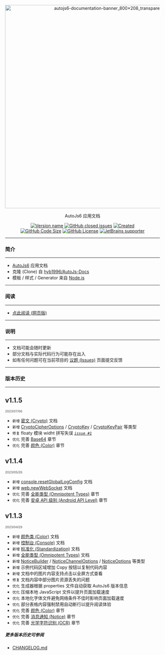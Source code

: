 <!--suppress HtmlDeprecatedAttribute, HttpUrlsUsage -->

<div align="center">
  <p>
    <img src="https://s1.imagehub.cc/images/2023/03/07/a611060ac75cf0d48edacff319cc1666.png" alt="autojs6-documentation-banner_800×208_transparent" border="0" width="660"/>
  </p>

  <p>AutoJs6 应用文档</p>

  <p>
    <a href="http://docs-project.autojs6.com/blob/master/project.json"><img alt="Version name" src="https://img.shields.io/badge/dynamic/json?color=1283C3&label=version&query=%24.versionName&url=https%3A%2F%2Fraw.githubusercontent.com%2FSuperMonster003%2FAutoJs6-Documentation%2Fmaster%2Fproject.json"/></a>
    <a href="http://docs-project.autojs6.com/issues"><img alt="GitHub closed issues" src="https://img.shields.io/github/issues/SuperMonster003/AutoJs6-Documentation?color=009688"/></a>
    <a href="http://docs-project.autojs6.com/commit/f7389a70ffc7bac4406cd0b19a1e6341d6e50238"><img alt="Created" src="https://img.shields.io/date/1657941168?color=2e7d32&label=created"/></a>
    <br>
    <a href="http://docs-project.autojs6.com/find/master"><img alt="GitHub Code Size" src="https://img.shields.io/github/languages/code-size/SuperMonster003/AutoJs6-Documentation?color=795548"/></a>
    <a href="http://docs-project.autojs6.com/blob/master/LICENSE"><img alt="GitHub License" src="https://img.shields.io/github/license/SuperMonster003/AutoJs6-Documentation?color=534BAE"/></a>
    <a href="https://www.jetbrains.com/?from=Ant-Forest"><img alt="JetBrains supporter" src="https://img.shields.io/badge/supporter-JetBrains-ee4677"/></a>
  </p>
</div>

******

### 简介

******

- [AutoJs6](http://project.autojs6.com) 应用文档
- 克隆 (Clone) 自 [hyb1996/AutoJs-Docs](https://github.com/hyb1996/AutoJs-Docs/)
- 模板 / 样式 / Generator 来自 [Node.js](https://github.com/nodejs/node/tree/master/doc/)

******

### 阅读

******

* [点此阅读 (网页版)](https://docs.autojs6.com)

******

### 说明

******

- 文档可能会随时更新
- 部分文档与实际代码行为可能存在出入
- 如有任何问题可在当前项目的 [议题 (Issues)](http://docs-project.autojs6.com/issues) 页面提交反馈

******

### 版本历史

******

[comment]: <> "Version history only shows last 3 versions"

## v1.1.5

<p style="font: bold 0.8em sans-serif; color: #888888">2023/07/06</p>

- `新增` [密文 (Crypto)](https://docs.autojs6.com/#/crypto) 文档
- `新增` [CryptoCipherOptions](https://docs.autojs6.com/#/cryptoCipherOptionsType) / [CryptoKey](https://docs.autojs6.com/#/cryptoKeyType) / [CryptoKeyPair](https://docs.autojs6.com/#/cryptoKeyPairType) 等类型
- `修复` floaty 模块 widht 拼写失误 _[`issue #1`](http://docs-project.autojs6.com/issues/1)_
- `优化` 完善 [Base64](https://docs.autojs6.com/#/base64) 章节
- `优化` 完善 [颜色 (Color)](https://docs.autojs6.com/#/color) 章节

## v1.1.4

<p style="font: bold 0.8em sans-serif; color: #888888">2023/05/26</p>

- `新增` [console.resetGlobalLogConfig](https://docs.autojs6.com/#/console?id=m-resetgloballogconfig) 文档
- `新增` [web.newWebSocket](https://docs.autojs6.com/#/web?id=m-newwebsocket) 文档
- `优化` 完善 [全能类型 (Omnipotent Types)](https://docs.autojs6.com/#/omniTypes) 章节
- `优化` 完善 [安卓 API 级别 (Android API Level)](https://docs.autojs6.com/#/apiLevel) 章节

## v1.1.3

<p style="font: bold 0.8em sans-serif; color: #888888">2023/04/29</p>

- `新增` [颜色类 (Color)](https://docs.autojs6.com/#/colorType) 文档
- `新增` [控制台 (Console)](https://docs.autojs6.com/#/console) 文档
- `新增` [标准化 (Standardization)](https://docs.autojs6.com/#/s13n) 文档
- `新增` [全能类型 (Omnipotent Types)](https://docs.autojs6.com/#/omniTypes) 文档
- `新增` [NoticeBuilder](https://docs.autojs6.com/#/noticeBuilderType) / [NoticeChannelOptions](https://docs.autojs6.com/#/noticeChannelOptionsType) / [NoticeOptions](https://docs.autojs6.com/#/noticeOptionsType) 等类型
- `新增` 示例代码区域增加 Copy 按钮以复制代码内容
- `新增` 文档中的图片内容支持点击以全屏方式查看
- `修复` 文档内容中部分图片资源丢失的问题
- `优化` 生成器根据 properties 文件自动获取 AutoJs6 版本信息
- `优化` 压缩本地 JavaScript 文件以提升页面加载速度
- `优化` 本地化字体文件避免网络条件不佳时影响页面加载速度
- `优化` 部分表格内容强制禁用自动断行以提升阅读体验
- `优化` 完善 [颜色 (Color)](https://docs.autojs6.com/#/color) 章节
- `优化` 完善 [消息通知 (Notice)](https://docs.autojs6.com/#/notice) 章节
- `优化` 完善 [光学字符识别 (OCR)](https://docs.autojs6.com/#/ocr) 章节

##### 更多版本历史可参阅

* [CHANGELOG.md](http://docs-project.autojs6.com/blob/master/api/changelog.md)